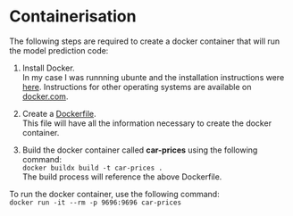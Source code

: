 # Containerisation

The following steps are required to create a docker container that will run the model prediction code:

1. Install Docker.  
   In my case I was runnning ubunte and the installation instructions were [here](https://docs.docker.com/engine/install/debian/#install-using-the-repository). 
   Instructions for other operating systems are available on [docker.com](https://www.docker.com/).

2. Create a [Dockerfile](https://github.com/BuzzKanga/MLZoomcamp-2023-Mid-Term-Project/blob/main/Dockerfile).  
   This file will have all the information necessary to create the docker container.

3. Build the docker container called **car-prices** using the following command:  
   `docker buildx build -t car-prices .`  
   The build process will reference the above Dockerfile.

To run the docker container, use the following command:  
`docker run -it --rm -p 9696:9696 car-prices`
